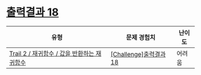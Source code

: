 # [출력결과 18](https://https://en.codetree.ai/trails/complete/curated-cards/challenge-reading-k201540)

|유형|문제 경험치|난이도|
|---|---|---|
|[Trail 2 / 재귀함수 / 값을 반환하는 재귀함수](https://https://en.codetree.ai/trail-info/novice-mid/)|[[Challenge]출력결과 18](https://https://en.codetree.ai/trails/complete/curated-cards/challenge-reading-k201540/)|어려움|

